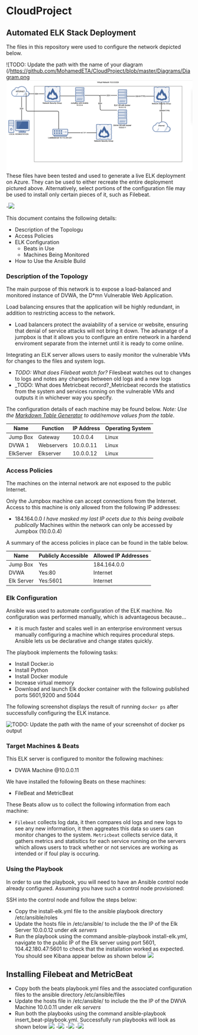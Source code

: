 # CloudProject
## Automated ELK Stack Deployment

The files in this repository were used to configure the network depicted below.

![TODO: Update the path with the name of your diagram (/https://github.com/MohamedETA/CloudProject/blob/master/Diagrams/Diagram.png
![](Diagrams/Diagram.png)
These files have been tested and used to generate a live ELK deployment on Azure. They can be used to either recreate the entire deployment pictured above. Alternatively, select portions of the configuration file may be used to install only certain pieces of it, such as Filebeat.


  -![](/Users/mohamed/Desktop/AzureFiles/files/filebeat-playbook.yml)


This document contains the following details:
- Description of the Topologu
- Access Policies
- ELK Configuration
  - Beats in Use
  - Machines Being Monitored
- How to Use the Ansible Build


### Description of the Topology

The main purpose of this network is to expose a load-balanced and monitored instance of DVWA, the D*mn Vulnerable Web Application.

Load balancing ensures that the application will be highly redundant, in addition to restricting access to the network.
- Load balancers protect the avaiability of a service or website, ensuring that denial of service attacks will not bring it down. The advanatge of a jumpbox is that it allows you to configure an entire network in a hardend enviroment separate from the internet until it is ready to come online.

Integrating an ELK server allows users to easily monitor the vulnerable VMs for changes to the files and system logs.
- _TODO: What does Filebeat watch for?_ Filesbeat watches out to changes to logs and notes any changes between old logs and a new logs
- _TODO: What does Metricbeat record?_Metricbeat records the statistics from the system and services running on the vulnerable VMs and outputs it in whichever way you specify. 

The configuration details of each machine may be found below.
_Note: Use the [Markdown Table Generator](http://www.tablesgenerator.com/markdown_tables) to add/remove values from the table_.

| Name     | Function | IP Address | Operating System |
|----------|----------|------------|------------------|
| Jump Box | Gateway  | 10.0.0.4   | Linux            |
| DVWA 1   |Webservers| 10.0.0.11  | Linux            |
| ElkServer| Elkserver| 10.0.0.12  | Linux            |


### Access Policies

The machines on the internal network are not exposed to the public Internet. 

Only the Jumpbox machine can accept connections from the Internet. Access to this machine is only allowed from the following IP addresses:
- 184.164.0.0 
*I have masked my last IP ocets due to this being avaibale publically*
Machines within the network can only be accessed by Jumpbox (10.0.0.4)

A summary of the access policies in place can be found in the table below.

| Name      | Publicly Accessible | Allowed IP Addresses |
|-----------|---------------------|----------------------|
| Jump Box  | Yes                 | 184.164.0.0          |
| DVWA      | Yes:80              | Internet             |
| Elk Server|  Yes:5601           | Internet             |

### Elk Configuration

Ansible was used to automate configuration of the ELK machine. No configuration was performed manually, which is advantageous because...
- it is much faster and scales well in an enterprise environment versus manually configuring a machine which requires procedural steps. Ansible lets us be declarative and change states quickly.

The playbook implements the following tasks:
- Install Docker.io 
- Install Python
- Install Docker module
- Increase virtual memory
- Download and launch Elk docker container with the following published ports 5601,9200 and 5044


The following screenshot displays the result of running `docker ps` after successfully configuring the ELK instance.

![TODO: Update the path with the name of your screenshot of docker ps output](/Users/mohamed/raw/master/DockerPs.png)

### Target Machines & Beats
This ELK server is configured to monitor the following machines:
- DVWA Machine @10.0.0.11

We have installed the following Beats on these machines:
- FileBeat and MetricBeat

These Beats allow us to collect the following information from each machine:
- `Filebeat` collects log data, it then compares old logs and new logs to see any new information, it then aggreates this data so users can monitor changes to the  system. 
`Metricbeat` collects service data, it gathers metrics and statisitics for each service running on the servers which allows users to track whether or not services are working as intended or if foul play is occuring. 
### Using the Playbook
In order to use the playbook, you will need to have an Ansible control node already configured. Assuming you have such a control node provisioned: 

SSH into the control node and follow the steps below:
- Copy the install-elk.yml file to the ansible playbook directory /etc/ansible/roles
- Update the hosts file in /etc/ansible/ to include the the IP of the Elk Server 10.0.0.12 under *elk servers*
- Run the playbook using the command ansible-playbook install-elk.yml, navigate to the public IP of the Elk server using port 5601, 104.42.180.47:5601  to check that the installation worked as expected. You should see Kibana appear below as shown below
![](/Users/mohamed/raw/master/Kibana_Elk_PublicIP.png)


## Installing Filebeat and MetricBeat
- Copy both the beats playbook.yml files and the associated configuration files to the ansible directory /etc/ansible/files
- Update the hosts file in /etc/ansible/ to include the the IP of the DWVA Machine 10.0.0.11 under *elk servers*
- Run both the playbooks using the command ansible-playbook insert_beat-playbook.yml. Successfully run playbooks will look as shown below
  ![](/Users/mohamed/raw/master/AzureFiles/FilBeat-PlaybookRan.png)
-![](/Users/mohamed/raw/master/AzureFiles/MetricPlayBookRan.png)
-![](/Users/mohamed/raw/master/AzureFiles/FileBeatKibana.png)
-![](/Users/mohamed/raw/master/MetricLogsKibana.png)
